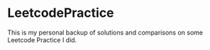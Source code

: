 # LeetcodePractice
This is my personal backup of solutions and comparisons on some Leetcode Practice I did.
